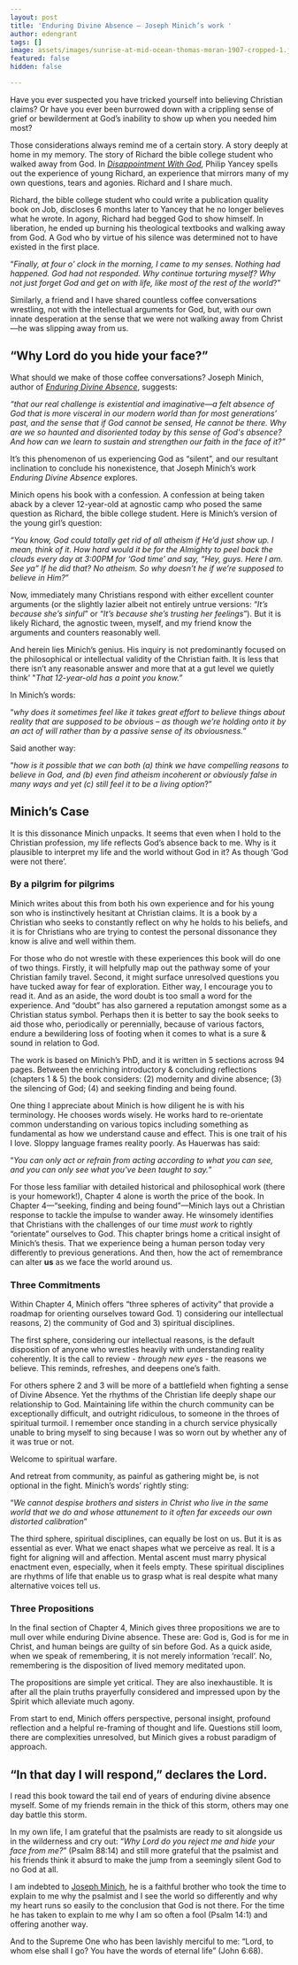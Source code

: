 ```yaml
---
layout: post
title: 'Enduring Divine Absence – Joseph Minich’s work '
author: edengrant
tags: []
image: assets/images/sunrise-at-mid-ocean-thomas-moran-1907-cropped-1.jpg
featured: false
hidden: false

---
```

Have you ever suspected you have tricked yourself into believing Christian claims? Or have you ever been burrowed down with a crippling sense of grief or bewilderment at God’s inability to show up when you needed him most?

Those considerations always remind me of a certain story. A story deeply at home in my memory. The story of Richard the bible college student who walked away from God. In [_Disappointment With God_](https://www.amazon.com/Disappointment-God-Three-Questions-Aloud/dp/031021436X), Philip Yancey spells out the experience of young Richard, an experience that mirrors many of my own questions, tears and agonies. Richard and I share much.

Richard, the bible college student who could write a publication quality book on Job, discloses 6 months later to Yancey that he no longer believes what he wrote. In agony, Richard had begged God to show himself. In liberation, he ended up burning his theological textbooks and walking away from God. A God who by virtue of his silence was determined not to have existed in the first place.

“_Finally, at four o’ clock in the morning, I came to my senses. Nothing had happened. God had not responded. Why continue torturing myself? Why not just forget God and get on with life, like most of the rest of the world_?”

Similarly, a friend and I have shared countless coffee conversations wrestling, not with the intellectual arguments for God, but, with our own innate desperation at the sense that we were not walking away from Christ—he was slipping away from us.

## **“Why Lord do you hide your face?”**

What should we make of those coffee conversations? Joseph Minich, author of [_Enduring Divine Absence_](https://www.amazon.com/Enduring-Divine-Absence-Challenge-Engagements/dp/0999552783), suggests:

_“that our real challenge is existential and imaginative—a felt absence of God that is more visceral in our modern world than for most generations’ past, and the sense that if God cannot be sensed, He cannot be there. Why are we so haunted and disoriented today by this sense of God's absence? And how can we learn to sustain and strengthen our faith in the face of it?”_

It’s this phenomenon of us experiencing God as “silent”, and our resultant inclination to conclude his nonexistence, that Joseph Minich’s work _Enduring Divine Absence_ explores.

Minich opens his book with a confession. A confession at being taken aback by a clever 12-year-old at agnostic camp who posed the same question as Richard, the bible college student. Here is Minich’s version of the young girl’s question:

_“You know, God could totally get rid of all atheism if He’d just show up. I mean, think of it. How hard would it be for the Almighty to peel back the clouds every day at 3:00PM for ‘God time’ and say, “Hey, guys. Here I am. See ya” If he did that? No atheism. So why doesn’t he if we’re supposed to believe in Him?_”

Now, immediately many Christians respond with either excellent counter arguments (or the slightly lazier albeit not entirely untrue versions: “_It’s because she’s sinful_” or “_It’s because she’s trusting her feelings_”). But it is likely Richard, the agnostic tween, myself, and my friend know the arguments and counters reasonably well.

And herein lies Minich’s genius. His inquiry is not predominantly focused on the philosophical or intellectual validity of the Christian faith. It is less that there isn’t any reasonable answer and more that at a gut level we quietly think’ "_That 12-year-old has a point you know.”_

In Minich’s words:

“_why does it sometimes feel like it takes great effort to believe things about reality that are supposed to be obvious – as though we’re holding onto it by an act of will rather than by a passive sense of its obviousness.”_

Said another way:

“_how is it possible that we can both (a) think we have compelling reasons to believe in God, and (b) even find atheism incoherent or obviously false in many ways and yet (c) still feel it to be a living option_?”

## **Minich’s Case**

It is this dissonance Minich unpacks. It seems that even when I hold to the Christian profession, my life reflects God’s absence back to me. Why is it plausible to interpret my life and the world without God in it? As though ‘God were not there’.

### By a pilgrim for pilgrims 

Minich writes about this from both his own experience and for his young son who is instinctively hesitant at Christian claims. It is a book by a Christian who seeks to constantly reflect on why he holds to his beliefs, and it is for Christians who are trying to contest the personal dissonance they know is alive and well within them.

For those who do not wrestle with these experiences this book will do one of two things. Firstly, it will helpfully map out the pathway some of your Christian family travel. Second, it might surface unresolved questions you have tucked away for fear of exploration. Either way, I encourage you to read it. And as an aside, the word doubt is too small a word for the experience. And “doubt” has also garnered a reputation amongst some as a Christian status symbol. Perhaps then it is better to say the book seeks to aid those who, periodically or perennially, because of various factors, endure a bewildering loss of footing when it comes to what is a sure & sound in relation to God.

The work is based on Minich’s PhD, and it is written in 5 sections across 94 pages. Between the enriching introductory & concluding reflections (chapters 1 & 5) the book considers: (2) modernity and divine absence; (3) the silencing of God; (4) and seeking finding and being found.

One thing I appreciate about Minich is how diligent he is with his terminology. He chooses words wisely. He works hard to re-orientate common understanding on various topics including something as fundamental as how we understand cause and effect. This is one trait of his I love. Sloppy language frames reality poorly. As Hauerwas has said:

“_You can only act or refrain from acting according to what you can see, and you can only see what you’ve been taught to say._”

For those less familiar with detailed historical and philosophical work (there is your homework!), Chapter 4 alone is worth the price of the book. In Chapter 4—“seeking, finding and being found”—Minich lays out a Christian response to tackle the impulse to wander away. He winsomely identifies that Christians with the challenges of our time _must work_ to rightly “orientate” ourselves to God. This chapter brings home a critical insight of Minich’s thesis. That we experience being a human person today very differently to previous generations. And then, how the act of remembrance can alter **us** as we face the world around us.

### Three Commitments

Within Chapter 4, Minich offers “three spheres of activity” that provide a roadmap for orienting ourselves toward God. 1) considering our intellectual reasons, 2) the community of God and 3) spiritual disciplines.

The first sphere, considering our intellectual reasons, is the default disposition of anyone who wrestles heavily with understanding reality coherently. It is the call to review - _through new eyes_ - the reasons we believe. This reminds, refreshes, and deepens one’s faith.

For others sphere 2 and 3 will be more of a battlefield when fighting a sense of Divine Absence. Yet the rhythms of the Christian life deeply shape our relationship to God. Maintaining life within the church community can be exceptionally difficult, and outright ridiculous, to someone in the throes of spiritual turmoil. I remember once standing in a church service physically unable to bring myself to sing because I was so worn out by whether any of it was true or not.

Welcome to spiritual warfare.

And retreat from community, as painful as gathering might be, is not optional in the fight. Minich’s words’ rightly sting:

“_We cannot despise brothers and sisters in Christ who live in the same world that we do and whose attunement to it often far exceeds our own distorted calibration_”

The third sphere, spiritual disciplines, can equally be lost on us. But it is as essential as ever. What we enact shapes what we perceive as real. It is a fight for aligning will and affection. Mental ascent must marry physical enactment even, especially, when it feels empty. These spiritual disciplines are rhythms of life that enable us to grasp what is real despite what many alternative voices tell us.

### Three Propositions

In the final section of Chapter 4, Minich gives three propositions we are to mull over while enduring Divine absence. These are: God is, God is for me in Christ, and human beings are guilty of sin before God. As a quick aside, when we speak of remembering, it is not merely information ‘recall’. No, remembering is the disposition of lived memory meditated upon.

The propositions are simple yet critical. They are also inexhaustible. It is after all the plain truths prayerfully considered and impressed upon by the Spirit which alleviate much agony.

From start to end, Minich offers perspective, personal insight, profound reflection and a helpful re-framing of thought and life. Questions still loom, there are complexities unresolved, but Minich gives a robust paradigm of approach.

## **“In that day I will respond,” declares the Lord.**

I read this book toward the tail end of years of enduring divine absence myself. Some of my friends remain in the thick of this storm, others may one day battle this storm.

In my own life, I am grateful that the psalmists are ready to sit alongside us in the wilderness and cry out: “_Why Lord do you reject me and hide your face from me?_” (Psalm 88:14) and still more grateful that the psalmist and his friends think it absurd to make the jump from a seemingly silent God to no God at all.

I am indebted to [Joseph Minich](https://www.youtube.com/watch?v=hH4bncIFYPU&t=1s), he is a faithful brother who took the time to explain to me why the psalmist and I see the world so differently and why my heart runs so easily to the conclusion that God is not there. For the time he has taken to explain to me why I am so often a fool (Psalm 14:1) and offering another way.

And to the Supreme One who has been lavishly merciful to me: “Lord, to whom else shall I go? You have the words of eternal life” (John 6:68).